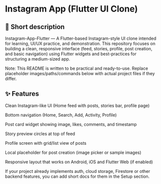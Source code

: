 # Instagram App (Flutter UI Clone)


## 🔎 Short description

Instagram-App-Flutter — A Flutter-based Instagram-style UI clone intended for learning, UI/UX practice, and demonstration. This repository focuses on building a clean, responsive interface (feed, stories, profile, post creation, and basic navigation) using Flutter widgets and best-practices for structuring a medium-sized app.

Note: This README is written to be practical and ready-to-use. Replace placeholder images/paths/commands below with actual project files if they differ.


## ✨ Features

Clean Instagram-like UI (Home feed with posts, stories bar, profile page)

Bottom navigation (Home, Search, Add, Activity, Profile)

Post card widget showing image, likes, comments, and timestamp

Story preview circles at top of feed

Profile screen with grid/list view of posts

Local placeholder for post creation (image picker or sample images)

Responsive layout that works on Android, iOS and Flutter Web (if enabled)

If your project already implements auth, cloud storage, Firestore or other backend features, you can add short docs for them in the Setup section.
